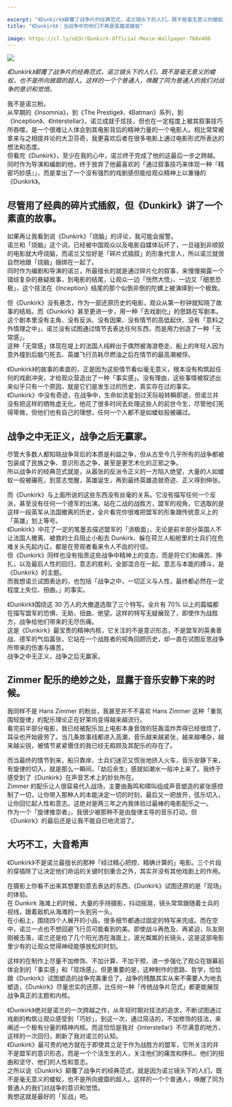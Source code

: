 ```yaml
---

excerpt: "《Dunkirk》颠覆了战争片的经典范式，诺兰镜头下的人们，既不是毫无意义的蝼蚁，也不是所向披靡的超人。这样的一个个普通人，唤醒了同为普通人的我们对战争的意识和觉悟。"
title: "《Dunkirk》：当战争中的他们不再是英雄或蝼蚁"

image: https://cl.ly/oQ3r/Dunkirk-Official-Movie-Wallpaper-768x480
---
```



![](https://cl.ly/oQ3r/Dunkirk-Official-Movie-Wallpaper-768x480)

_《Dunkirk》颠覆了战争片的经典范式，诺兰镜头下的人们，既不是毫无意义的蝼蚁，也不是所向披靡的超人。这样的一个个普通人，唤醒了同为普通人的我们对战争的意识和觉悟。_

我不是诺兰粉。  
从早期的《Insomnia》，到《The Prestige》、《Batman》系列，到《Inception》、《Interstellar》，诺兰成就于炫技，但也在一定程度上被其叙事技巧所吞噬，是一个很难让人体会到其电影背后的精神力量的一个电影人。相比常常被拿来与之相提并论的大卫芬奇，我更喜欢后者在很多电影上通过电影形式所表达的想法和态度。  
但看完《Dunkirk》，至少在我的心中，诺兰终于完成了他的这最后一步之跨越。  
同时作为导演和编剧的他，终于放弃了他最喜欢的「通过叙事技巧来体现一种『精密巧妙感』」，而是拿出了一个没有强烈的戏剧感但能给观众精神上以重锤的《Dunkirk》。

## 尽管用了经典的碎片式插叙，但《Dunkirk》讲了一个素直的故事。

如果再让我看到说《Dunkirk》「烧脑」的评论，我可能会报警。  
诺兰和「烧脑」这个词，已经被中国观众以及电影自媒体玩坏了，一旦碰到非顺叙的电影就大呼烧脑，而诺兰又恰好是「碎片式插叙」的形象代言人，所以诺兰就很自然地跟「烧脑」捆绑在一起了。  
同时作为编剧和导演的诺兰，所最擅长的就是通过碎片化的叙事，来慢慢揭露一个错综复杂的悬疑故事，到电影的结尾，让观众一边「恍然大悟」、一边又「细思恐极」，这个技法在《Inception》结尾的那个似倒非倒的陀螺上被演绎到一个极致。

但《Dunkirk》没有悬念，作为一部还原历史的电影，观众从第一秒钟就知晓了故事的结局。而《Dunkirk》甚至更进一步，用一种「去戏剧化」的思路在写剧本。这个剧本里没有主角、没有反派、没有因果、没有情节的高低起伏、没有「意料之外情理之中」，诺兰没有试图通过情节去表达任何东西，而是用力创造了一种「无常感」。  
这种「无常感」体现在堤上的法国人纯粹出于偶然被海浪卷走、船上的年轻人因为意外撞到后脑勺死去、英雄飞行员耗尽燃油之后在情节的最高潮被俘。

《Dunkirk》的故事的素直的，正是因为这些情节看似毫无意义，根本没有构筑起任何的戏剧冲突，才给观众营造出了一种「事实感」。没有理由，这些事情被叙述出来似乎只有一个原因，就是它们是发生过的历史、真实存在过的事实。  
《Dunkirk》中没有奇迹，在战争中，生命如流星划过天际般转瞬即逝，但诺兰并没有把这样的牺牲虚无化，他花了很多时间去处理这些人的前世今生，尽管他们死得卑微，但他们也有自己的理想，任何一个人都不是如蝼蚁般被碾过。

## 战争之中无正义，战争之后无赢家。

尽管大多数人都知晓战争背后的本质是利益之争，但从古至今几乎所有的战争都被包装成了民族之争、意识形态之争，甚至是更艺术化的正邪之争。  
所以战争片的经典范式就是，从嚣张的反派令正义的一方陷入绝望，大量的人如蝼蚁一般被碾死，到意志觉醒，英雄诞生，再到最终英雄造就奇迹、正义得到伸张。

而《Dunkirk》与上面所说的这些东西没有丝毫的关系。它没有描写任何一个反派，甚至没有任何一个德军的出演。站在二战的战胜方，盟军的视角，它选取的是这样一段英军从法国撤离的历史，全片看完你很难把盟军的形象跟传统意义上的「英雄」划上等号。  
《Dunkirk》中花了一定的笔墨去描述盟军的「消极面」，无论是前半部分英国人不让法国人撤离、被救的士兵阻止小船去 Dunkirk、躲在荷兰人船舱里的士兵们在危难关头先起内讧，都是在旁观者看来令人不齿的行径。  
但《Dunkirk》同样也没有指责这些战争中精神上的变态，而是将它们和痛苦、挣扎，以及最后人性的回归，意志的胜利，全部混合在一起。意志与本能的搏斗，是《Dunkirk》的主题。  
而我想诺兰试图表达的，也包括「战争之中，一切正义与人性，最终都必然在一定程度上失位、扭曲。」的事实。

《Dunkirk》围绕这 30 万人的大撤退选取了三个特写。全片有 70% 以上的篇幅都在描写盟军的恐惧、无助、扭曲、绝望。这样的特写无疑展现了，即使作为战胜方，战争给他们带来的无尽伤痛。  
这是《Dunkirk》最宝贵的精神内核，它关注的不是意识形态，不是盟军的英勇善战、德军的气焰嚣张，它站在一个战胜者的视角回顾历史，却一直在试图反思战争所带来的伤害与痛苦。  
战争之中无正义，战争之后无赢家。

## Zimmer 配乐的绝妙之处，显露于音乐安静下来的时候。

我同样不是 Hans Zimmer 的粉丝，我甚至并不不喜欢 Hans Zimmer 这种「重氛围轻旋律」的配乐理论正在好莱坞变得越来越流行。  
看完前半部分电影，我已经被配乐加上电影本身音效的狂轰滥炸弄得已经很烦了，耳朵也开始疲劳了。当几条故事线都进入高潮，音乐越来越紧张，越来越嘈杂，越来越尖锐，被情节紧紧慑住的我已经无暇顾及其配乐的存在了。

而当最终的情节到来，船只靠岸、士兵们迷茫又慌张地挤入火车，音乐安静下来，有旋律的切入，就是那么一瞬间，「劫后余生」感就如潮水一般冲上来了。我终于感受到了《Dunkirk》在声音艺术上的妙处所在。  
Zimmer 的配乐让人很容易代入战场，主要由轰鸣和啸叫组成声音塑造的紧张感控制了一切，让你带入那种人的本能决定一切的时刻，最后又一把放开，弦乐切入，让你回忆起人性和意志。这绝对是两三年之内我体验过最棒的电影配乐之一。  
作为一个「旋律推崇者」，我很少被那种不是由旋律主导的音乐打动，但《Dunkirk》的最后还是让我不能自已地流泪了。

## 大巧不工，大音希声

《Dunkirk》不是诺兰最擅长的那种「经过精心把控、精确计算的」电影。三个片段的穿插除了让决定他们命运的关键时刻重合之外，其实并没有其他戏剧上的作用。

在摄影上你看不出来其想要刻意去表达的东西，《Dunkirk》试图还原的是「现场」的体验。  
在 Dunkirk 海滩上的时候，大量的手持摄影，抖动摇晃，镜头常常跟随着士兵的视线，跟着敌机从海滩的一头到另一头。  
在小船上，围绕四个人展开的小品，很多细节都通过固定的特写来完成。而在空中，诺兰一点也不想回避飞行员可能看到的美。即使战斗再危及、再紧迫，队友刚刚被击落，诺兰还是给了几个阳光洒在海面上，波光粼粼的长镜头，这是这部电影里少有的让观众觉得神经能够放松的时刻。

这样的在制作上尽量不加修饰、不加计算、不加干预，进一步强化了观众在银幕前体会到的「事实感」和「现场感」。但更重要的是，这种制作的思路、哲学，恰恰跟《Dunkirk》试图塑造的战争完美重合了。战争的残酷其实从来不需要人为地去塑造，《Dunkirk》尽量忠实的还原，比任何一种「传统战争片范式」都更能展现战争真正的主题和内核。

《Dunkirk》绝对是诺兰的一次跨越之作，从年轻时期对技法的追求，不断试图通过戏剧的构筑让观众感受到「巧妙」，到这一次，通过简洁的，不加修饰的技法，来阐述一个极有分量的精神内核。而这恰恰是我对《Interstellar》不尽满意的地方，这样的一次回归，刷新了我对诺兰的认知。  
《Dunkirk》最可贵的地方就在于即使其立足于作为战胜方的盟军，它所关注的并不是盟军的意识形态，而是一个个活生生的人，关注他们的痛苦和挣扎、他们的扭曲和坚守、他们的人性和意志。  
之所以说《Dunkirk》颠覆了战争片的经典范式，就是因为诺兰镜头下的人们，既不是毫无意义的蝼蚁，也不是所向披靡的超人。这样的一个个普通人，唤醒了同为普通人的我们对战争的意识和觉悟。  
我想这就是最好的「反战」吧。